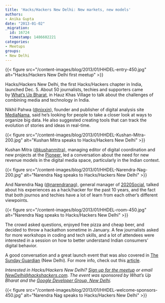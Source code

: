 ```yaml
---
title: 'Hacks/Hackers New Delhi: New markets, new models'
authors:
- Anika Gupta
date: "2013-01-02"
_migration:
  id: 16724
  timestamp: 1486602221
categories:
- Meetups
groups:
- New Delhi
---
```


{{< figure src="/content-images/blog/2013/01/HHDEL-entry-450.jpg" alt="Hacks/Hackers New Delhi first meetup" >}}

Hacks/Hackers New Delhi, the first Hacks/Hackers chapter in India, launched Dec. 5. About 50 journalists, techies and supporters came by [What&#8217;s Up Bharat][1], in Hauz Khas Village to talk about the challenges of combining media and technology in India.

Nikhil Pahwa ([@nixxin][2]), founder and publisher of digital analysis site [MediaNama][3], said he&#8217;s looking for people to take a closer look at ways to organize big data. He also suggested creating tools that can track the evolution of stories and ideas in real-time.

{{< figure src="/content-images/blog/2013/01/HHDEL-Kushan-Mitra-200.jpg" alt="Kushan Mitra speaks to Hacks/Hackers New Delhi" >}}

Kushan Mitra ([@kushanmitra][4]), managing editor of digital coordination and new projects at the [Pioneer,][5] led a conversation about the need for new revenue models in the digital media space, particularly in the Indian context.

{{< figure src="/content-images/blog/2013/01/HHDEL-Narendra-Nag-200.jpg" alt="Narendra Nag speaks to Hacks/Hackers New Delhi" >}}

And Narendra Nag ([@narendranag][6]), general manager of [2020Social][7], talked about his experiences as a hack/hacker for the past 10 years, and the fact that both journos and techies have a lot of learn from each other&#8217;s different viewpoints.

{{< figure src="/content-images/blog/2013/01/HHDEL-room-450.jpg" alt="Narendra Nag speaks to Hacks/Hackers New Delhi" >}}

The crowd asked questions, enjoyed free pizza and cheap beer, and decided to throw a hackathon sometime in January. A few journalists asked for more workshops in coding and tech skills, and a lot of attendees were interested in a session on how to better understand Indian consumers&#8217; digital behavior.

A good conversation and a great launch event that was also covered in [The Sunday Guardian][8] (New Delhi). For more info, check out this [article][9].

_Interested in Hacks/Hackers New Delhi? [Sign up for the meetup][10] or email NewDelhi@hackshackers.com. The event was sponsored by What&#8217;s Up Bharat and the [Google Developer Group, New Delhi][11]._

{{< figure src="/content-images/blog/2013/01/HHDEL-welcome-sponsors-450.jpg" alt="Narendra Nag speaks to Hacks/Hackers New Delhi" >}}

 [1]: http://whatsupbharat.com/
 [2]: http://twitter.com/nixxin
 [3]: http://www.medianama.com/
 [4]: http://twitter.com/kushanmitra
 [5]: http://www.dailypioneer.com/
 [6]: http://twitter.com/narendranag
 [7]: http://india.mslgroup.com/
 [8]: http://www.sunday-guardian.com/technologic/techies-journos-brainstorm-on-making-news-snappier
 [9]: http://www.ciol.com/ciol/news/123281/are-ready-hackathon
 [10]: http://newdelhi.meetup.hackshackers.com/
 [11]: http://www.linkedin.com/groups/Google-Developer-Group-New-Delhi-4472284